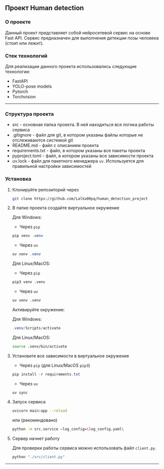## Проект Human detection 
### О проекте
Данный проект представляет собой нейросетевой сервис на основе Fast API. Сервис предназначен для выполнения детекции позы человека (стоит или лежит).
### Стек технологий
Для реализации данного проекта использовались следующие технологии:
- FastAPI
- YOLO-pose models
- Pytorch
- Torchvision
---
### Структура проекта
- src - основная папка проекта. В ней находиться вся логика работы сервиса
- .gitignore - файл для git, в котором указаны файлы которые не отслеживаются системой git
- README.md - файл с описанием проекта
- requirements.txt - файл, в котором указаны все пакеты проекта
- pyproject.toml - файл, в котором указаны все зависимости проекта
- uv.lock - файл для пакетного менеджера `uv`. Используется для правильной настройки зависимостей 

### Установка
1) Клонируйте репозиторий через 
    ```bash
    git clone https://github.com/Lalka00pq/human_detection_project
    ```
2) В папке проекта создайте виртуальное окружение 
   
   Для Windows:
   - Через `pip`
   ```powershell
   pip venv .venv
   ```
   - Через `uv`
   ```powershell
   uv venv .venv
   ```
   Для Linux/MacOS:
   - Через `pip`
   ```bash
   pip3 venv .venv
   ```
   - Через `uv`
    ```bash
    uv venv .venv
    ```
    Активируйте окружение:

    Для Windows:
    ```powershell
    .venv/Scripts/activate
    ```
    Для Linux/MacOS:
    ```bash
    source .venv/bin/activate
    ```
3) Установите все зависимости в виртуальное окружение
   - Через `pip` (для Linux/MacOS `pip3`)
   ```powershell
   pip install -r requirements.txt
   ``` 
   - Через `uv`
   ```bash
   uv sync
   ```
4) Запуск сервиса
    ```bash
    uvicorn main:app --reload
    ```
    или
    (рекомендовано) 
    ```bash
    python -m src.service –log_config=\log_config.yaml\
    ``` 
5) Сервер начнет работу
   
   Для проверки работы сервиса можно использовать файл `client.py`.
   ```bash
   python "./src/client.py"
   ```
---